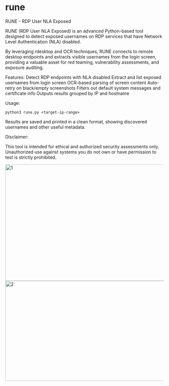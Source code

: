 # rune
RUNE - RDP User NLA Exposed 

RUNE (RDP User NLA Exposed) is an advanced Python-based tool designed to detect exposed usernames on RDP services that have Network Level Authentication (NLA) disabled.

By leveraging rdesktop and OCR techniques, RUNE connects to remote desktop endpoints and extracts visible usernames from the login screen, providing a valuable asset for red teaming, vulnerability assessments, and exposure auditing.

Features:
    Detect RDP endpoints with NLA disabled
    Extract and list exposed usernames from login screen
    OCR-based parsing of screen content
    Auto-retry on black/empty screenshots
    Filters out default system messages and certificate info
    Outputs results grouped by IP and hostname
    
Usage:

    python3 rune.py <target-ip-range>

Results are saved and printed in a clean format, showing discovered usernames and other useful metadata.

Disclaimer:

This tool is intended for ethical and authorized security assessments only. Unauthorized use against systems you do not own or have permission to test is strictly prohibited.

<img width="592" height="370" alt="1" src="https://github.com/user-attachments/assets/66433f05-2f85-44fb-a73e-d6bc66f4d3d7" />

<img width="684" height="317" alt="2" src="https://github.com/user-attachments/assets/51d08481-2201-4a9a-84c7-653904583839" />
